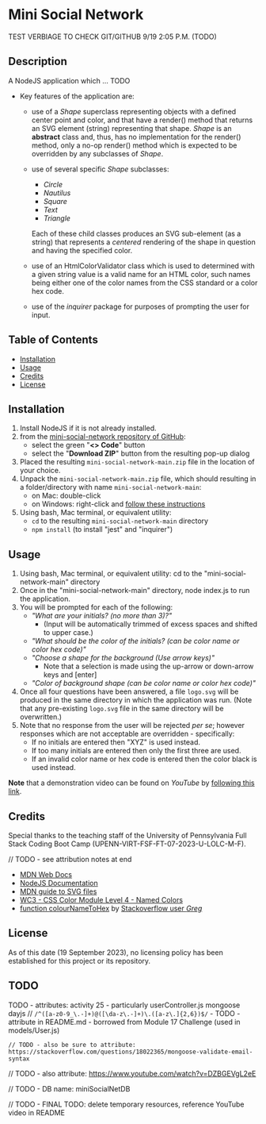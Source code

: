 # Mini Social Network

TEST VERBIAGE TO CHECK GIT/GITHUB 9/19 2:05 P.M. (TODO)

## Description

A NodeJS application which ... TODO

- Key features of the application are:
    - use of a *Shape* superclass representing objects with a 
    defined center point and color, and that have a render() method that returns an SVG element (string) representing that shape.  *Shape* is an **abstract** class and, thus, has no implementation for the render() method, only a no-op
    render() method which is expected to be overridden by any
    subclasses of *Shape*.
    - use of several specific *Shape* subclasses:
        - *Circle*
        - *Nautilus*
        - *Square*
        - *Text*
        - *Triangle*

        Each of these child classes produces an SVG sub-element (as a string) that represents a *centered* rendering of the shape in question and having the specified color.
    - use of an HtmlColorValidator class which is used to determined with a given string value is a valid name for an HTML color, such names being either one of the color names from the CSS standard or a color hex code.
    - use of the *inquirer* package for purposes of prompting the user for input.

## Table of Contents

- [Installation](#installation)
- [Usage](#usage)
- [Credits](#credits)
- [License](#license)

## Installation

1. Install NodeJS if it is not already installed.
2. from the [mini-social-network repository of GitHub](https://github.com/stevreut/mini-social-network):
    - select the green "**<> Code**" button
    - select the "**Download ZIP**" button from the resulting pop-up dialog
3. Placed the resulting `mini-social-network-main.zip` file in the location of your choice.
4. Unpack the `mini-social-network-main.zip` file, which should resulting in a folder/directory with name `mini-social-network-main`:
    - on Mac: double-click
    - on Windows: right-click and [follow these instructions](https://support.microsoft.com/en-us/windows/zip-and-unzip-files-f6dde0a7-0fec-8294-e1d3-703ed85e7ebc)
5. Using bash, Mac terminal, or equivalent utility:
    - `cd` to the resulting `mini-social-network-main` directory
    - `npm install` (to install "jest" and "inquirer") 

## Usage

1. Using bash, Mac terminal, or equivalent utility: cd to the "mini-social-network-main" directory
2. Once in the "mini-social-network-main" directory, node index.js to run the application.
3. You will be prompted for each of the following:
    - *"What are your initials? (no more than 3)?"*
        - (Input will be automatically trimmed of excess spaces and shifted to upper case.)
    - *"What should be the color of the initials? (can be color name or color hex code)"*
    - *"Choose a shape for the background (Use arrow keys)"*
        - Note that a selection is made using the up-arrow or down-arrow keys and [enter]
    - *"Color of background shape (can be color name or color hex code)"*
4. Once all four questions have been answered, a file `logo.svg` will be produced in the same directory in which the application was run.  (Note that any pre-existing `logo.svg` file in the same directory will be overwritten.)
5. Note that no response from the user will be rejected *per se*; however responses which are not acceptable are overridden - specifically:
    - If no initials are entered then "XYZ" is used instead.
    - If too many initials are entered then only the first three are used.
    - If an invalid color name or hex code is entered then the color black is used instead.

**Note** that a demonstration video can be found on *YouTube* by [following this link](https://www.youtube.com/watch?v=TODO).

## Credits

Special thanks to the teaching staff of the University of Pennsylvania Full Stack Coding Boot Camp (UPENN-VIRT-FSF-FT-07-2023-U-LOLC-M-F).

// TODO - see attribution notes at end

- [MDN Web Docs](https://developer.mozilla.org/en-US/)
- [NodeJS Documentation](https://nodejs.dev/en/api/v20/documentation/)
- [MDN guide to SVG files](https://developer.mozilla.org/en-US/docs/Web/SVG)
- [WC3 - CSS Color Module Level 4 - Named Colors](https://www.w3.org/TR/css-color-4/#typedef-named-color)
- [function colourNameToHex](https://stackoverflow.com/questions/1573053/javascript-function-to-convert-color-names-to-hex-codes#1573141) by [Stackoverflow user *Greg*](https://stackoverflow.com/users/24181/greg)

## License

As of this date (19 September 2023), no licensing policy has been established for this project or its repository.




## TODO


TODO - attributes:
    activity 25 - particularly userController.js
    mongoose
    dayjs
            //   `/^([a-z0-9_\.-]+)@([\da-z\.-]+)\.([a-z\.]{2,6})$/`   - TODO - attribute in README.md - borrowed from Module 17 Challenge (used in models/User.js)

    // TODO - also be sure to attribute:  https://stackoverflow.com/questions/18022365/mongoose-validate-email-syntax

// TODO - also attribute: https://www.youtube.com/watch?v=DZBGEVgL2eE

// TODO - DB name: miniSocialNetDB



// TODO - FINAL TODO: delete temporary resources, reference YouTube video in README
